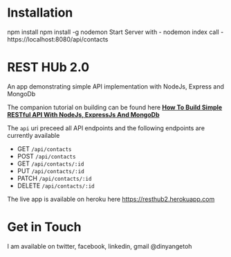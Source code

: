 # Installation

npm install
npm install -g nodemon
Start Server with - nodemon index
call - https://localhost:8080/api/contacts

# REST HUb 2.0

An app demonstrating simple API implementation with NodeJs, Express and MongoDb

The companion tutorial on building can be found here <b>[How To Build Simple RESTful API With NodeJs, ExpressJs And MongoDb](https://medium.com/@dinyangetoh/how-to-build-simple-restful-api-with-nodejs-expressjs-and-mongodb-99348012925d)</b> 

The `api` uri preceed all API endpoints and the following endpoints are currently available
* GET `/api/contacts`
* POST `/api/contacts`
* GET `/api/contacts/:id`
* PUT `/api/contacts/:id`
* PATCH `/api/contacts/:id`
* DELETE `/api/contacts/:id`

The live app is available on heroku here
https://resthub2.herokuapp.com



Get in Touch
===============

I am available on twitter, facebook, linkedin, gmail @dinyangetoh